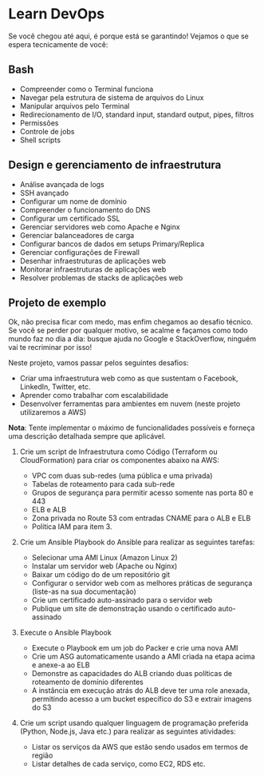 # Learn DevOps

Se você chegou até aqui, é porque está se garantindo! Vejamos o que se espera tecnicamente de você:

## Bash

- Compreender como o Terminal funciona
- Navegar pela estrutura de sistema de arquivos do Linux
- Manipular arquivos pelo Terminal
- Redirecionamento de I/O, standard input, standard output, pipes, filtros
- Permissões
- Controle de jobs
- Shell scripts

## Design e gerenciamento de infraestrutura

- Análise avançada de logs
- SSH avançado
- Configurar um nome de domínio
- Compreender o funcionamento do DNS
- Configurar um certificado SSL
- Gerenciar servidores web como Apache e Nginx
- Gerenciar balanceadores de carga
- Configurar bancos de dados em setups Primary/Replica
- Gerenciar configurações de Firewall
- Desenhar infraestruturas de aplicações web
- Monitorar infraestruturas de aplicações web
- Resolver problemas de stacks de aplicações web

## Projeto de exemplo

Ok, não precisa ficar com medo, mas enfim chegamos ao desafio técnico. Se você se perder por qualquer motivo, se acalme e façamos como todo mundo faz no dia a dia: busque ajuda no Google e StackOverflow, ninguém vai te recriminar por isso!

Neste projeto, vamos passar pelos seguintes desafios:

- Criar uma infraestrutura web como as que sustentam o Facebook, LinkedIn, Twitter, etc.
- Aprender como trabalhar com escalabilidade
- Desenvolver ferramentas para ambientes em nuvem (neste projeto utilizaremos a AWS)

**Nota**: Tente implementar o máximo de funcionalidades possíveis e forneça uma descrição detalhada sempre que aplicável.

1. Crie um script de Infraestrutura como Código (Terraform ou CloudFormation) para criar os componentes abaixo na AWS:

    - VPC com duas sub-redes (uma pública e uma privada)
    - Tabelas de roteamento para cada sub-rede
    - Grupos de segurança para permitir acesso somente nas porta 80 e 443
    - ELB e ALB
    - Zona privada no Route 53 com entradas CNAME para o ALB e ELB
    - Política IAM para item 3.

2. Crie um Ansible Playbook do Ansible para realizar as seguintes tarefas:

    - Selecionar uma AMI Linux (Amazon Linux 2)
    - Instalar um servidor web (Apache ou Nginx)
    - Baixar um código do de um repositório git
    - Configurar o servidor web com as melhores práticas de segurança (liste-as na sua documentação)
    - Crie um certificado auto-assinado para o servidor web
    - Publique um site de demonstração usando o certificado auto-assinado

3. Execute o Ansible Playbook

    - Execute o Playbook em um job do Packer e crie uma nova AMI
    - Crie um ASG automaticamente usando a AMI criada na etapa acima e anexe-a ao ELB
    - Demonstre as capacidades do ALB criando duas políticas de roteamento de domínio diferentes
    - A instância em execução atrás do ALB deve ter uma role anexada, permitindo acesso a um bucket específico do S3 e extrair imagens do S3

4. Crie um script usando qualquer linguagem de programação preferida (Python, Node.js, Java etc.) para realizar as seguintes atividades:

    - Listar os serviços da AWS que estão sendo usados ​​em termos de região
    - Listar detalhes de cada serviço, como EC2, RDS etc.
